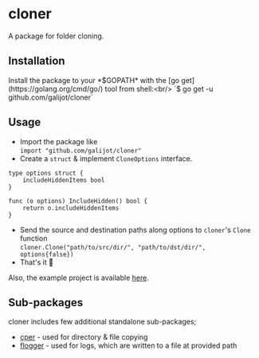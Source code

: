 # cloner
A package for folder cloning.

## Installation
Install the package to your *$GOPATH* with the [go get](https://golang.org/cmd/go/) tool from shell:<br/>
`$ go get -u github.com/galijot/cloner`

## Usage
* Import the package like<br/>
`import "github.com/galijot/cloner"`
* Create a `struct` & implement `CloneOptions` interface.

```
type options struct {
	includeHiddenItems bool
}

func (o options) IncludeHidden() bool {
	return o.includeHiddenItems
}
```

* Send the source and destination paths along options to `cloner`'s `Clone` function<br/>
`cloner.Clone("path/to/src/dir/", "path/to/dst/dir/", options{false})`
* That's it 🎉

Also, the example project is available [here](https://github.com/galijot/cloner-example).

## Sub-packages
cloner includes few additional standalone sub-packages;

* [cper](https://github.com/galijot/cloner/tree/master/cper) - used for directory & file copying
* [flogger](https://github.com/galijot/cloner/tree/master/flogger) - used for logs, which are written to a file at provided path